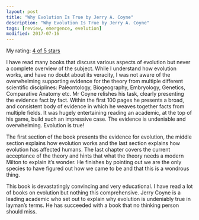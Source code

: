 ```yaml
---
layout: post
title: "Why Evolution Is True by Jerry A. Coyne"
description: "Why Evolution Is True by Jerry A. Coyne"
tags: [review, emergence, evelution]
modified: 2017-07-16
---
```

My rating: [4 of 5 stars](https://www.goodreads.com/review/show/112783206)

I have read many books that discuss various aspects of evolution but never a complete overview of the subject. While I understand how evolution works, and have no doubt about its veracity, I was not aware of the overwhelming supporting evidence for the theory from multiple different scientific disciplines: Paleontology, Biogeography, Embryology, Genetics, Comparative Anatomy etc. Mr Coyne relishes his task, clearly presenting the evidence fact by fact. Within the first 100 pages he presents a broad, and consistent body of evidence in which he weaves together facts from multiple fields. It was hugely entertaining reading an academic, at the top of his game, build such an impressive case. The evidence is undeniable and overwhelming. Evolution is true!

The first section of the book presents the evidence for evolution, the middle section explains how evolution works and the last section explains how evolution has affected humans. The last chapter covers the current acceptance of the theory and hints that what the theory needs a modern Milton to explain it’s wonder. He finishes by pointing out we are the only species to have figured out how we came to be and that this is a wondrous thing.

This book is devastatingly convincing and very educational. I have read a lot of books on evolution but nothing this comprehensive. Jerry Coyne is a leading academic who set out to explain why evolution is undeniably true in layman’s terms. He has succeeded with a book that no thinking person should miss.


